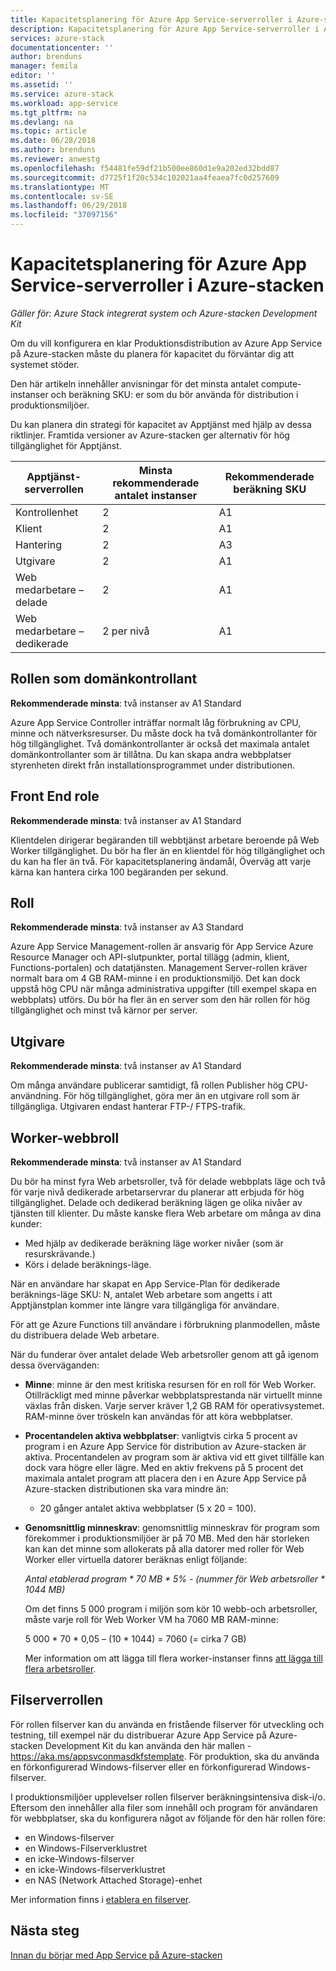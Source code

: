 ```yaml
---
title: Kapacitetsplanering för Azure App Service-serverroller i Azure-stacken | Microsoft Docs
description: Kapacitetsplanering för Azure App Service-serverroller i Azure-stacken
services: azure-stack
documentationcenter: ''
author: brenduns
manager: femila
editor: ''
ms.assetid: ''
ms.service: azure-stack
ms.workload: app-service
ms.tgt_pltfrm: na
ms.devlang: na
ms.topic: article
ms.date: 06/28/2018
ms.author: brenduns
ms.reviewer: anwestg
ms.openlocfilehash: f54481fe59df21b500ee860d1e9a202ed32bdd87
ms.sourcegitcommit: d7725f1f20c534c102021aa4feaea7fc0d257609
ms.translationtype: MT
ms.contentlocale: sv-SE
ms.lasthandoff: 06/29/2018
ms.locfileid: "37097156"
---
```

# <a name="capacity-planning-for-azure-app-service-server-roles-in-azure-stack"></a>Kapacitetsplanering för Azure App Service-serverroller i Azure-stacken

*Gäller för: Azure Stack integrerat system och Azure-stacken Development Kit*

Om du vill konfigurera en klar Produktionsdistribution av Azure App Service på Azure-stacken måste du planera för kapacitet du förväntar dig att systemet stöder.  

Den här artikeln innehåller anvisningar för det minsta antalet compute-instanser och beräkning SKU: er som du bör använda för distribution i produktionsmiljöer.

Du kan planera din strategi för kapacitet av Apptjänst med hjälp av dessa riktlinjer. Framtida versioner av Azure-stacken ger alternativ för hög tillgänglighet för Apptjänst.

| Apptjänst-serverrollen | Minsta rekommenderade antalet instanser | Rekommenderade beräkning SKU|
| --- | --- | --- |
| Kontrollenhet | 2 | A1 |
| Klient | 2 | A1 |
| Hantering | 2 | A3 |
| Utgivare | 2 | A1 |
| Web medarbetare – delade | 2 | A1 |
| Web medarbetare – dedikerade | 2 per nivå | A1 |

## <a name="controller-role"></a>Rollen som domänkontrollant

**Rekommenderade minsta**: två instanser av A1 Standard

Azure App Service Controller inträffar normalt låg förbrukning av CPU, minne och nätverksresurser. Du måste dock ha två domänkontrollanter för hög tillgänglighet. Två domänkontrollanter är också det maximala antalet domänkontrollanter som är tillåtna. Du kan skapa andra webbplatser styrenheten direkt från installationsprogrammet under distributionen.

## <a name="front-end-role"></a>Front End role

**Rekommenderade minsta**: två instanser av A1 Standard

Klientdelen dirigerar begäranden till webbtjänst arbetare beroende på Web Worker tillgänglighet. Du bör ha fler än en klientdel för hög tillgänglighet och du kan ha fler än två. För kapacitetsplanering ändamål, Överväg att varje kärna kan hantera cirka 100 begäranden per sekund.

## <a name="management-role"></a>Roll

**Rekommenderade minsta**: två instanser av A3 Standard

Azure App Service Management-rollen är ansvarig för App Service Azure Resource Manager och API-slutpunkter, portal tillägg (admin, klient, Functions-portalen) och datatjänsten. Management Server-rollen kräver normalt bara om 4 GB RAM-minne i en produktionsmiljö. Det kan dock uppstå hög CPU när många administrativa uppgifter (till exempel skapa en webbplats) utförs. Du bör ha fler än en server som den här rollen för hög tillgänglighet och minst två kärnor per server.

## <a name="publisher-role"></a>Utgivare

**Rekommenderade minsta**: två instanser av A1 Standard

Om många användare publicerar samtidigt, få rollen Publisher hög CPU-användning. För hög tillgänglighet, göra mer än en utgivare roll som är tillgängliga.  Utgivaren endast hanterar FTP-/ FTPS-trafik.

## <a name="web-worker-role"></a>Worker-webbroll

**Rekommenderade minsta**: två instanser av A1 Standard

Du bör ha minst fyra Web arbetsroller, två för delade webbplats läge och två för varje nivå dedikerade arbetarservrar du planerar att erbjuda för hög tillgänglighet. Delade och dedikerad beräkning lägen ge olika nivåer av tjänsten till klienter. Du måste kanske flera Web arbetare om många av dina kunder:

- Med hjälp av dedikerade beräkning läge worker nivåer (som är resurskrävande.)
- Körs i delade beräknings-läge.

När en användare har skapat en App Service-Plan för dedikerade beräknings-läge SKU: N, antalet Web arbetare som angetts i att Apptjänstplan kommer inte längre vara tillgängliga för användare.

För att ge Azure Functions till användare i förbrukning planmodellen, måste du distribuera delade Web arbetare.

När du funderar över antalet delade Web arbetsroller genom att gå igenom dessa överväganden:

- **Minne**: minne är den mest kritiska resursen för en roll för Web Worker. Otillräckligt med minne påverkar webbplatsprestanda när virtuellt minne växlas från disken. Varje server kräver 1,2 GB RAM för operativsystemet. RAM-minne över tröskeln kan användas för att köra webbplatser.
- **Procentandelen aktiva webbplatser**: vanligtvis cirka 5 procent av program i en Azure App Service för distribution av Azure-stacken är aktiva. Procentandelen av program som är aktiva vid ett givet tillfälle kan dock vara högre eller lägre. Med en aktiv frekvens på 5 procent det maximala antalet program att placera den i en Azure App Service på Azure-stacken distributionen ska vara mindre än:
  - 20 gånger antalet aktiva webbplatser (5 x 20 = 100).
- **Genomsnittlig minneskrav**: genomsnittlig minneskrav för program som förekommer i produktionsmiljöer är på 70 MB. Med den här storleken kan kan det minne som allokerats på alla datorer med roller för Web Worker eller virtuella datorer beräknas enligt följande:

    *Antal etablerad program * 70 MB * 5% - (nummer för Web arbetsroller * 1044 MB)*

   Om det finns 5 000 program i miljön som kör 10 webb-och arbetsroller, måste varje roll för Web Worker VM ha 7060 MB RAM-minne:

   5 000 * 70 * 0,05 – (10 * 1044) = 7060 (= cirka 7 GB)

   Mer information om att lägga till flera worker-instanser finns [att lägga till flera arbetsroller](azure-stack-app-service-add-worker-roles.md).

## <a name="file-server-role"></a>Filserverrollen

För rollen filserver kan du använda en fristående filserver för utveckling och testning, till exempel när du distribuerar Azure App Service på Azure-stacken Development Kit du kan använda den här mallen - <https://aka.ms/appsvconmasdkfstemplate>. För produktion, ska du använda en förkonfigurerad Windows-filserver eller en förkonfigurerad Windows-filserver.

I produktionsmiljöer upplevelser rollen filserver beräkningsintensiva disk-i/o. Eftersom den innehåller alla filer som innehåll och program för användaren för webbplatser, ska du konfigurera något av följande för den här rollen före:

- en Windows-filserver
- en Windows-Filserverklustret
- en icke-Windows-filserver
- en icke-Windows-filserverklustret
- en NAS (Network Attached Storage)-enhet

Mer information finns i [etablera en filserver](azure-stack-app-service-before-you-get-started.md#prepare-the-file-server).

## <a name="next-steps"></a>Nästa steg

[Innan du börjar med App Service på Azure-stacken](azure-stack-app-service-before-you-get-started.md)
